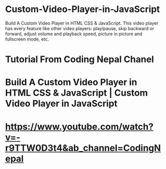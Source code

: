# Custom-Video-Player-in-JavaScript
Build A Custom Video Player in HTML CSS &amp; JavaScript. This video player has every feature like other video players: play/pause, skip backward or forward, adjust volume and playback speed, picture in picture and fullscreen mode, etc. 

# Tutorial From Coding Nepal Chanel
# Build A Custom Video Player in HTML CSS & JavaScript | Custom Video Player in JavaScript
# https://www.youtube.com/watch?v=-r9TTW0D3t4&ab_channel=CodingNepal
